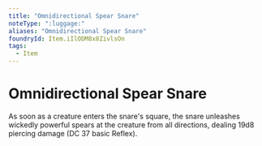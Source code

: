 ```yaml
---
title: "Omnidirectional Spear Snare"
noteType: ":luggage:"
aliases: "Omnidirectional Spear Snare"
foundryId: Item.iIlODM8x8ZivlsOn
tags:
  - Item
---
```


# Omnidirectional Spear Snare

As soon as a creature enters the snare's square, the snare unleashes wickedly powerful spears at the creature from all directions, dealing 19d8 piercing damage (DC 37 basic Reflex).
